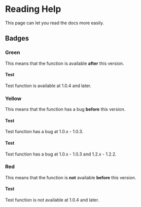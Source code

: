 # Reading Help

This page can let you read the docs more easily.

## Badges

### Green

This means that the function is available **after** this version.

#### Test <Badge type="tip" text="^1.0.4"/>

Test function is available at 1.0.4 and later.

### Yellow

This means that the function has a bug **before** this version.

#### Test <Badge type="warning" text="^1.0.4"/>

Test function has a bug at 1.0.x - 1.0.3.

#### Test <Badge type="warning" text="^1.0.4"/> <Badge type="warning" text="^1.2.3"/>

Test function has a bug at 1.0.x - 1.0.3 and 1.2.x - 1.2.2.

### Red

This means that the function is **not** available **before** this version.

#### Test <Badge type="danger" text="^1.0.4"/>

Test function is not available at 1.0.4 and later.